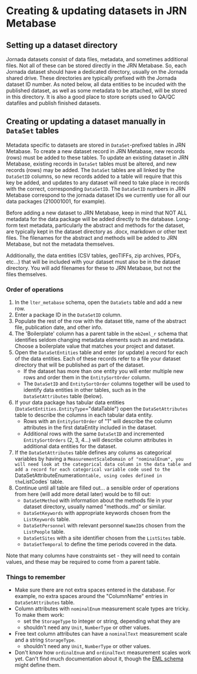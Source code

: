 # Creating & updating datasets in JRN Metabase

## Setting up a dataset directory

Jornada datasets consist of data files, metadata, and sometimes additional files. Not all of these can be stored directly in the JRN Metabase. So, each Jornada dataset should have a dedicated directory, usually on the Jornada shared drive. These directories are typically prefixed with the Jornada dataset ID number. As noted below, all data entities to be incuded with the published dataset, as well as some metadata to be attached, will be stored in this directory. It is also a good place to store scripts used to QA/QC datafiles and publish finished datasets.

## Creating or updating a dataset manually in `DataSet` tables

Metadata specific to datasets are stored in `DataSet`-prefixed tables in JRN Metabase. To create a new dataset record in JRN Metabase, new records (rows) must be added to these tables. To update an existing dataset in JRN Metabase, existing records in `DataSet` tables must be altered, and new records (rows) may be added. The `DataSet` tables are all linked by the `DataSetID` columns, so new records added to a table will require that this key be added, and updates to any dataset will need to take place in records with the correct, corresponding `DataSetID`. The `DataSetID` numbers in JRN Metabase correspond to the jornada dataset IDs we currently use for all our data packages (210001001, for example).

Before adding a new dataset to JRN Metabase, keep in mind that NOT ALL metadata for the data package will be added directly to the database. Long-form text metadata, particularly the abstract and methods for the dataset, are typically kept in the dataset directory as .docx, markdown or other text files. The filenames for the abstract and methods will be added to JRN Metabase, but not the metadata themselves.

Additionally, the data entities (CSV tables, geoTIFFs, zip archives, PDFs, etc...) that will be included with your dataset must also be in the dataset directory. You will add filenames for these to JRN Metabase, but not the files themselves.

### Order of operations

1. In the `lter_metabase` schema, open the `DataSets` table and add a new row.
2. Enter a package ID in the `DataSetID` column.
3. Populate the rest of the row with the dataset title, name of the abstract file, publication date, and other info.
4. The 'Boilerplate' column has a parent table in the `mb2eml_r` schema that identifies seldom changing metadata elements such as <intellectualRights> and <project> metadata. Choose a boilerplate value that matches your project and dataset.
5. Open the `DataSetEntities` table and enter (or update) a record for each of the data entities. Each of these records refer to a file your dataset directory that will be published as part of the dataset.
    - If the dataset has more than one entity you will enter multiple new rows and order them in the `EntitySortOrder` column. 
    - The `DataSetID` and `EntitySortOrder` columns together will be used to identify data entities in other tables, such as in the `DataSetAttributes` table (below). 
6. If your data package has tabular data entities (`DataSetEntities.EntityType`="dataTable") open the `DataSetAttributes` table to describe the columns in each tabular data entity.
    - Rows with an `EntitySortOrder` of "1" will describe the column attributes in the first dataEntity included in the dataset.
    - Additional rows with the same `DataSetID` and incremented `EntitySortOrders` (2, 3, 4...) will describe column attributes in additional data entities for the dataset.
7. If the `DataSetAttributes` table defines any colums as categorical variables by having a `MeasurementScaleDomain of "nominalEnum", you will need look at the categorical data column in the data table and add a record for each categorical variable code used to the `DataSetAttributeEnumeration` table, using codes defined in the `ListCodes` table.
8. Continue until all table are filled out... a sensible order of operations from here (will add more detail later) would be to fill out:
    - `DataSetMethod` with information about the methods file in your dataset directory, usually named "methods.<datasetID>.md" or similar.
    - `DataSetKeywords` with appropriate keywords chosen from the `ListKeywords` table.
    - `DataSetPersonnel` with relevant personnel `NameID`s chosen from the `ListPeople` table.
    - `DataSetSites` with a site identifier chosen from the `ListSites` table.
    - `DataSetTemporal` to define the time periods covered in the data.

Note that many columns have constraints set - they will need to contain values, and these may be required to come from a parent table.

### Things to remember

* Make sure there are not extra spaces entered in the database. For example, no extra spaces around the "ColumnName" entries in `DataSetAttributes` table.
* Column attributes with `nominalEnum` measurement scale types are tricky. To make them work:
    - set the `StorageType` to integer or string, depending what they are
    - shouldn't  need any `Unit`, `NumberType` or other values.
* Free text column attributes can have a `nominalText` measurement scale and a string `StorageType`.
    - shouldn't  need any `Unit`, `NumberType` or other values.
* Don't know how `ordinalEnum` and `ordinalText` measurement scales work yet. Can't find much documentation about it, though the [EML schema](https://eml.ecoinformatics.org/eml-schema.html#the-eml-attribute-module---attribute-level-information-within-dataset-entities) might define them.


